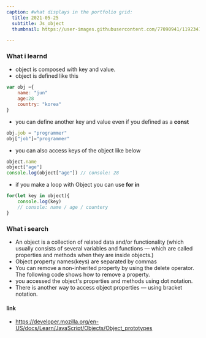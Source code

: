 ```yaml
---
caption: #what displays in the portfolio grid:
  title: 2021-05-25
  subtitle: Js_object
  thumbnail: https://user-images.githubusercontent.com/77090941/119234172-69717180-bb67-11eb-8acc-f687aa97de80.jpg
  
---
```

### What i learnd
* object is composed with key and value.
* object is defined like this
```js
var obj ={
    name: "jun"
    age:28
    country: "korea"
}
```
* you can define another key and value even if you defined as a **const**
```js
obj.job = "programmer"
obj["job"]="programmer"
``` 
* you can also access keys of the object like below
 ```js
 object.name
 object["age"]
 console.log(object["age"]) // console: 28
 ``` 
 * if you make a loop with Object you can use **for in**
  ```js
  for(let key in object){
      console.log(key)
      // console: name / age / countery
  }
  ``` 

  ### What i search 
  * An object is a collection of related data and/or functionality (which usually consists of several variables and functions — which are called properties and methods when they are inside objects.)
  * Object property names(keys) are separated by commas
  * You can remove a non-inherited property by using the delete operator. The following code shows how to remove a property.
  * you accessed the object's properties and methods using dot notation.
  * There is another way to access object properties — using bracket notation.

#### link
* https://developer.mozilla.org/en-US/docs/Learn/JavaScript/Objects/Object_prototypes
  